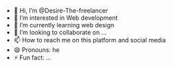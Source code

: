 - 👋 Hi, I’m @Desire-The-freelancer
- 👀 I’m interested in Web development 
- 🌱 I’m currently learning web design
- 💞️ I’m looking to collaborate on ...
- 📫 How to reach me on this platform and social media 
- 😄 Pronouns: he
- ⚡ Fun fact: ...

<!---
Desire-The-freelancer/Desire-The-freelancer is a ✨ special ✨ repository because its `README.md` (this file) appears on your GitHub profile.
You can click the Preview link to take a look at your changes.
--->
